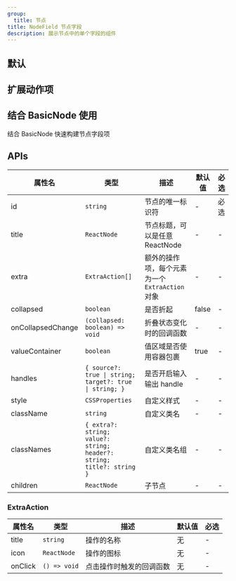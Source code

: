 ```yaml
---
group:
  title: 节点
title: NodeField 节点字段
description: 展示节点中的单个字段的组件
---
```


## 默认

<code src="./demos/index.tsx" center></code>

## 扩展动作项

<code src="./demos/actions.tsx" center></code>

## 结合 BasicNode 使用

结合 BasicNode 快速构建节点字段项

<code src="../BasicNode/demos/PreviewField.tsx" center></code>

## APIs

| 属性名            | 类型                                                                  | 描述                                            | 默认值 | 必选 |
| ----------------- | --------------------------------------------------------------------- | ----------------------------------------------- | ------ | ---- |
| id                | `string`                                                              | 节点的唯一标识符                                | -      | 必选 |
| title             | `ReactNode`                                                           | 节点标题，可以是任意 ReactNode                  | -      | -    |
| extra             | `ExtraAction[]`                                                       | 额外的操作项，每个元素为一个 `ExtraAction` 对象 | -      | -    |
| collapsed         | `boolean`                                                             | 是否折起                                        | false  | -    |
| onCollapsedChange | `(collapsed: boolean) => void`                                        | 折叠状态变化时的回调函数                        | -      | -    |
| valueContainer    | `boolean`                                                             | 值区域是否使用容器包裹                          | true   | -    |
| handles           | `{ source?: true \| string; target?: true \| string; }`               | 是否开启输入输出 handle                         | -      | -    |
| style             | `CSSProperties`                                                       | 自定义样式                                      | -      | -    |
| className         | `string`                                                              | 自定义类名                                      | -      | -    |
| classNames        | `{ extra?: string; value?: string; header?: string; title?: string }` | 自定义类名组                                    | -      | -    |
| children          | `ReactNode`                                                           | 子节点                                          | -      | -    |

### ExtraAction

| 属性名  | 类型         | 描述                     | 默认值 | 必选 |
| ------- | ------------ | ------------------------ | ------ | ---- |
| title   | `string`     | 操作的名称               | 无     | -    |
| icon    | `ReactNode`  | 操作的图标               | 无     | -    |
| onClick | `() => void` | 点击操作时触发的回调函数 | 无     | -    |
